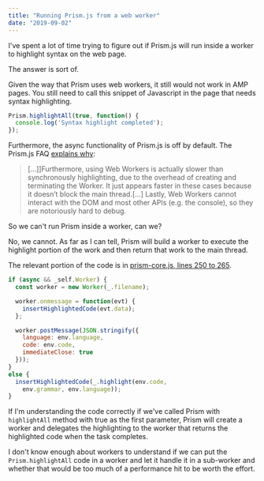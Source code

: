 ```yaml
---
title: "Running Prism.js from a web worker"
date: "2019-09-02"
---
```


I've spent a lot of time trying to figure out if Prism.js will run inside a worker to highlight syntax on the web page.

The answer is sort of.

Given the way that Prism uses web workers, it still would not work in AMP pages. You still need to call this snippet of Javascript in the page that needs syntax highlighting.

```js
Prism.highlightAll(true, function() {
  console.log('Syntax highlight completed');
});
```

Furthermore, the async functionality of Prism.js is off by default. The Prism.js FAQ [explains why](https://prismjs.com/faq.html#why-is-asynchronous-highlighting-disabled-by-default):

> \[...\]\]Furthermore, using Web Workers is actually slower than synchronously highlighting, due to the overhead of creating and terminating the Worker. It just appears faster in these cases because it doesn’t block the main thread.\[...\] Lastly, Web Workers cannot interact with the DOM and most other APIs (e.g. the console), so they are notoriously hard to debug.

So we can't run Prism inside a worker, can we?

No, we cannot. As far as I can tell, Prism will build a worker to execute the highlight portion of the work and then return that work to the main thread.

The relevant portion of the code is in [prism-core.js, lines 250 to 265](https://github.com/PrismJS/prism/blob/master/components/prism-core.js#L250-L265).

```js
if (async && _self.Worker) {
  const worker = new Worker(_.filename);

  worker.onmessage = function(evt) {
    insertHighlightedCode(evt.data);
  };

  worker.postMessage(JSON.stringify({
    language: env.language,
    code: env.code,
    immediateClose: true
  }));
}
else {
  insertHighlightedCode(_.highlight(env.code,
    env.grammar, env.language));
}
```

If I'm understanding the code correctly if we've called Prism with `highlightAll` method with true as the first parameter, Prism will create a worker and delegates the highlighting to the worker that returns the highlighted code when the task completes.

I don't know enough about workers to understand if we can put the `Prism.highlightAll` code in a worker and let it handle it in a sub-worker and whether that would be too much of a performance hit to be worth the effort.
